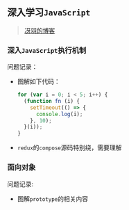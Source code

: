 ## 深入学习`JavaScript`
> [冴羽的博客](https://github.com/mqyqingfeng/Blog)
### 深入`JavaScript`执行机制
问题记录：
* 图解如下代码：
  ```javascript
  for (var i = 0; i < 5; i++) {
    (function fn (i) {
      setTimeout(() => {
        console.log(i);
      }, 10);
    }(i));
  }
  ```
* `redux`的`compose`源码特别绕，需要理解

### 面向对象
问题记录:
* 图解`prototype`的相关内容
